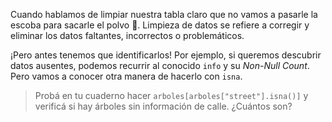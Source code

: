 Cuando hablamos de limpiar nuestra tabla claro que no vamos a pasarle la escoba para sacarle el polvo 🧹. Limpieza de datos se refiere a corregir y eliminar los datos faltantes, incorrectos o problemáticos.

¡Pero antes tenemos que identificarlos! Por ejemplo, si queremos descubrir datos ausentes, podemos recurrir al conocido `info` y su _Non-Null Count_. Pero vamos a conocer otra manera de hacerlo con `isna`. 

> Probá en tu cuaderno hacer `arboles[arboles["street"].isna()]` y verificá si hay árboles sin información de calle. ¿Cuántos son?
